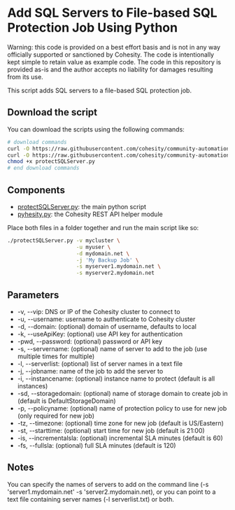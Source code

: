 # Add SQL Servers to File-based SQL Protection Job Using Python

Warning: this code is provided on a best effort basis and is not in any way officially supported or sanctioned by Cohesity. The code is intentionally kept simple to retain value as example code. The code in this repository is provided as-is and the author accepts no liability for damages resulting from its use.

This script adds SQL servers to a file-based SQL protection job.

## Download the script

You can download the scripts using the following commands:

```bash
# download commands
curl -O https://raw.githubusercontent.com/cohesity/community-automation-samples/main/sql/python/protectSQLServer/protectSQLServer.py
curl -O https://raw.githubusercontent.com/cohesity/community-automation-samples/main/python/pyhesity.py
chmod +x protectSQLServer.py
# end download commands
```

## Components

* [protectSQLServer.py](https://raw.githubusercontent.com/cohesity/community-automation-samples/main/python/protectSQLServer/protectSQLServer.py): the main python script
* [pyhesity.py](https://raw.githubusercontent.com/cohesity/community-automation-samples/main/python/pyhesity/pyhesity.py): the Cohesity REST API helper module

Place both files in a folder together and run the main script like so:

```bash
./protectSQLServer.py -v mycluster \
                      -u myuser \
                      -d mydomain.net \
                      -j 'My Backup Job' \
                      -s myserver1.mydomain.net \
                      -s myserver2.mydomain.net
```

## Parameters

* -v, --vip: DNS or IP of the Cohesity cluster to connect to
* -u, --username: username to authenticate to Cohesity cluster
* -d, --domain: (optional) domain of username, defaults to local
* -k, --useApiKey: (optional) use API key for authentication
* -pwd, --password: (optional) password or API key
* -s, --servername: (optional) name of server to add to the job (use multiple times for multiple)
* -l, --serverlist: (optional) list of server names in a text file
* -j, --jobname: name of the job to add the server to
* -i, --instancename: (optional) instance name to protect (default is all instances)
* -sd, --storagedomain: (optional) name of storage domain to create job in (default is DefaultStorageDomain)
* -p, --policyname: (optional) name of protection policy to use for new job (only required for new job)
* -tz, --timezone: (optional) time zone for new job (default is US/Eastern)
* -st, --starttime: (optional) start time for new job (default is 21:00)
* -is, --incrementalsla: (optional) incremental SLA minutes (default is 60)
* -fs, --fullsla: (optional) full SLA minutes (default is 120)

## Notes

You can specify the names of servers to add on the command line (-s 'server1.mydomain.net' -s 'server2.mydomain.net), or you can point to a text file containing server names (-l serverlist.txt) or both.
